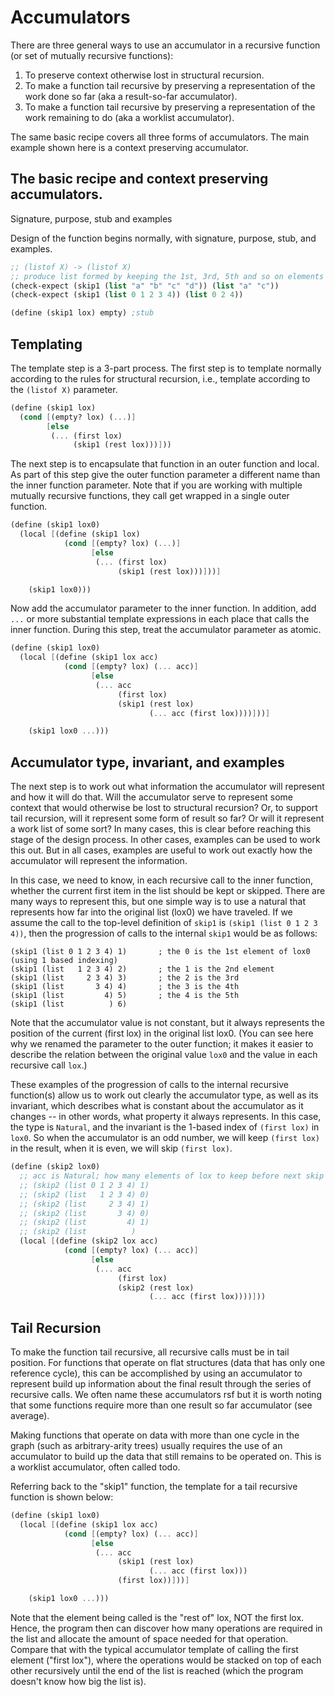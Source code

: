 # Accumulators

There are three general ways to use an accumulator in a recursive function (or set of mutually recursive functions):

1. To preserve context otherwise lost in structural recursion.
2. To make a function tail recursive by preserving a representation of the work done so far (aka a result-so-far accumulator).
3. To make a function tail recursive by preserving a representation of the work remaining to do (aka a worklist accumulator).

The same basic recipe covers all three forms of accumulators. The main example shown here is a context preserving accumulator.

## The basic recipe and context preserving accumulators.

Signature, purpose, stub and examples

Design of the function begins normally, with signature, purpose, stub, and examples.

```scheme
;; (listof X) -> (listof X)
;; produce list formed by keeping the 1st, 3rd, 5th and so on elements of lox
(check-expect (skip1 (list "a" "b" "c" "d")) (list "a" "c"))
(check-expect (skip1 (list 0 1 2 3 4)) (list 0 2 4))

(define (skip1 lox) empty) ;stub
```

## Templating

The template step is a 3-part process. The first step is to template normally according to the rules for structural recursion, i.e., template according to the `(listof X)` parameter.

```scheme
(define (skip1 lox)
  (cond [(empty? lox) (...)]
        [else
         (... (first lox)
              (skip1 (rest lox)))]))
```

The next step is to encapsulate that function in an outer function and local. As part of this step give the outer function parameter a different name than the inner function parameter. Note that if you are working with multiple mutually recursive functions, they call get wrapped in a single outer function.

```scheme
(define (skip1 lox0)
  (local [(define (skip1 lox)
            (cond [(empty? lox) (...)]
                  [else
                   (... (first lox)
                        (skip1 (rest lox)))]))]

    (skip1 lox0)))
```

Now add the accumulator parameter to the inner function. In addition, add `...` or more substantial template expressions in each place that calls the inner function. During this step, treat the accumulator parameter as atomic.

```scheme
(define (skip1 lox0)
  (local [(define (skip1 lox acc)
            (cond [(empty? lox) (... acc)]
                  [else
                   (... acc
                        (first lox)
                        (skip1 (rest lox)
                               (... acc (first lox))))]))]

    (skip1 lox0 ...)))
```

## Accumulator type, invariant, and examples

The next step is to work out what information the accumulator will represent and how it will do that. Will the accumulator serve to represent some context that would otherwise be lost to structural recursion? Or, to support tail recursion, will it represent some form of result so far? Or will it represent a work list of some sort? In many cases, this is clear before reaching this stage of the design process. In other cases, examples can be used to work this out. But in all cases, examples are useful to work out exactly how the accumulator will represent the information.

In this case, we need to know, in each recursive call to the inner function, whether the current first item in the list should be kept or skipped. There are many ways to represent this, but one simple way is to use a natural that represents how far into the original list (lox0) we have traveled. If we assume the call to the top-level definition of `skip1` is `(skip1 (list 0 1 2 3 4))`, then the progression of calls to the internal `skip1` would be as follows:

```
(skip1 (list 0 1 2 3 4) 1)       ; the 0 is the 1st element of lox0 (using 1 based indexing)
(skip1 (list   1 2 3 4) 2)       ; the 1 is the 2nd element
(skip1 (list     2 3 4) 3)       ; the 2 is the 3rd 
(skip1 (list       3 4) 4)       ; the 3 is the 4th
(skip1 (list         4) 5)       ; the 4 is the 5th
(skip1 (list          ) 6)
```

Note that the accumulator value is not constant, but it always represents the position of the current (first lox) in the original list lox0. (You can see here why we renamed the parameter to the outer function; it makes it easier to describe the relation between the original value `lox0` and the value in each recursive call `lox`.)

These examples of the progression of calls to the internal recursive function(s) allow us to work out clearly the accumulator type, as well as its invariant, which describes what is constant about the accumulator as it changes -- in other words, what property it always represents. In this case, the type is `Natural`, and the invariant is the 1-based index of `(first lox)` in `lox0`. So when the accumulator is an odd number, we will keep `(first lox)` in the result, when it is even, we will skip `(first lox)`.

```scheme
(define (skip2 lox0)
  ;; acc is Natural; how many elements of lox to keep before next skip
  ;; (skip2 (list 0 1 2 3 4) 1)
  ;; (skip2 (list   1 2 3 4) 0)
  ;; (skip2 (list     2 3 4) 1)
  ;; (skip2 (list       3 4) 0)
  ;; (skip2 (list         4) 1)
  ;; (skip2 (list          ) 
  (local [(define (skip2 lox acc)
            (cond [(empty? lox) (... acc)]
                  [else
                   (... acc
                        (first lox)
                        (skip2 (rest lox)
                               (... acc (first lox))))]))
```
## Tail Recursion
To make the function tail recursive, all recursive calls must be in tail position. For functions that operate on flat structures (data that has only one reference cycle), this can be accomplished by using an accumulator to represent build up information about the final result through the series of recursive calls.  We often name these accumulators rsf but it is worth noting that some functions require more than one result so far accumulator (see average).

Making functions that operate on data with more than one cycle in the graph (such as arbitrary-arity trees) usually requires the use of an accumulator to build up the data that still remains to be operated on. This is a worklist accumulator, often called todo.

Referring back to the "skip1" function, the template for a tail recursive function is shown below:

```scheme
(define (skip1 lox0)
  (local [(define (skip1 lox acc)
            (cond [(empty? lox) (... acc)]
                  [else
                   (... acc
                        (skip1 (rest lox)
                               (... acc (first lox)))
                        (first lox))]))]

    (skip1 lox0 ...)))
```

Note that the element being called is the "rest of" lox, NOT the first lox. Hence, the program then can discover how many operations are required in the list and allocate the amount of space needed for that operation. Compare that with the typical accumulator template of calling the first element ("first lox"), where the operations would be stacked on top of each other recursively until the end of the list is reached (which the program doesn't know how big the list is).